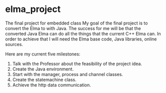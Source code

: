 # elma_project
The final project for embedded class
My goal of the final project is to convert the Elma to with Java.
The success for me will be that the converted Java Elma can do all the things that the current C++ Elma can.
In order to achieve that I will need the Elma base code, Java libraries, online sources.

Here are my current five milestones:
1. Talk with the Professor about the feasibility of the project idea.
2. Create the Java environment.
3. Start with the manager, process and channel classes.
4. Create the statemachine class.
5. Achieve the http data communication.
